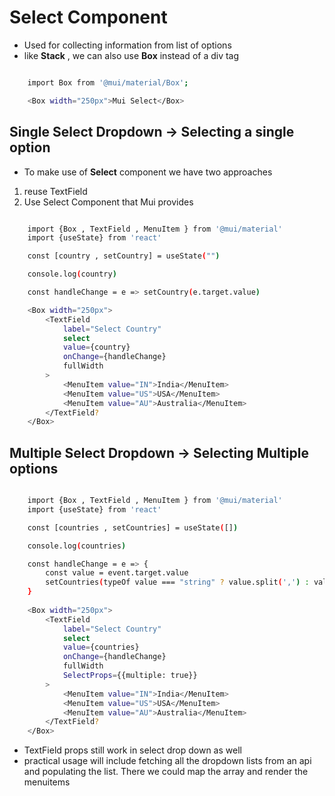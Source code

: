 # Select Component

- Used for collecting information from list of options
- like **Stack** , we can also use **Box** instead of a div tag

```bash

    import Box from '@mui/material/Box';

    <Box width="250px">Mui Select</Box>

```

## Single Select Dropdown -> Selecting a single option

- To make use of **Select** component we have two approaches
1. reuse TextField
2. Use Select Component that Mui provides

```bash

    import {Box , TextField , MenuItem } from '@mui/material'
    import {useState} from 'react'

    const [country , setCountry] = useState("")

    console.log(country)

    const handleChange = e => setCountry(e.target.value)

    <Box width="250px">
        <TextField 
            label="Select Country" 
            select 
            value={country} 
            onChange={handleChange} 
            fullWidth
        >
            <MenuItem value="IN">India</MenuItem>
            <MenuItem value="US">USA</MenuItem>
            <MenuItem value="AU">Australia</MenuItem>
        </TextField?
    </Box>

```

##  Multiple Select Dropdown -> Selecting Multiple options

```bash

    import {Box , TextField , MenuItem } from '@mui/material'
    import {useState} from 'react'

    const [countries , setCountries] = useState([])

    console.log(countries)

    const handleChange = e => {
        const value = event.target.value
        setCountries(typeOf value === "string" ? value.split(',') : value)
    }
    
    <Box width="250px">
        <TextField 
            label="Select Country" 
            select 
            value={countries} 
            onChange={handleChange} 
            fullWidth
            SelectProps={{multiple: true}}
        >
            <MenuItem value="IN">India</MenuItem>
            <MenuItem value="US">USA</MenuItem>
            <MenuItem value="AU">Australia</MenuItem>
        </TextField?
    </Box>

```

- TextField props still work in select drop down as well
- practical usage will include fetching all the dropdown lists from an api and populating the list. There we could map the array and render the menuitems